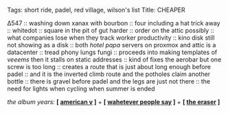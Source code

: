 Tags: short ride, padel, red village, wilson's list
Title: CHEAPER
  
∆547 :: washing down xanax with bourbon :: four including a hat trick away :: whitedot :: square in the pit of gut harder :: order on the attic possibly :: what companies lose when they track worker productivity :: kino disk still not showing as a disk :: both _hotel papa_ servers on proxmox and attic is a datacenter :: tread phony lungs fungi :: proceeds into making templates of _veeems_ then it stalls on static addresses :: kind of fixes the aerobar but one screw is too long :: creates a route that is just about long enough before padel :: and it is the inverted climb route and the potholes claim another bottle :: there is gravel before padel and the legs are just not there :: the need for lights when cycling when summer is ended  
  
_the album years:_ **[ [american v](https://rateyourmusic.com/release/album/johnny-cash/american-v-a-hundred-highways/) ]** + **[ [wahetever people say](https://rateyourmusic.com/release/album/arctic-monkeys/whatever-people-say-i-am-thats-what-im-not/) ]** + **[ [the eraser](https://rateyourmusic.com/release/album/thom-yorke/the-eraser/) ]**  
